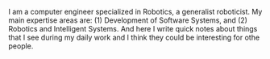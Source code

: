 I am a computer engineer specialized in Robotics, a generalist roboticist. My main expertise areas are: (1) Development of Software Systems, and (2) Robotics and Intelligent Systems. And here I write quick notes about things that I see during my daily work and I think they could be interesting for othe people.
